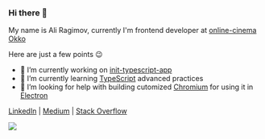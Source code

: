 ### Hi there 👋

My name is Ali Ragimov, currently I'm frontend developer at [online-cinema Okko](https://okko.tv/)

Here are just a few points 😉
- 🔭 I’m currently working on [init-typescript-app](https://github.com/barinbritva/init-typescript-app)
- 🌱 I’m currently learning [TypeScript](https://github.com/Microsoft/TypeScript) advanced practices
- 🤔 I’m looking for help with building cutomized [Chromium](https://github.com/chromium/chromium) for using it in [Electron](https://github.com/electron/electron)

[LinkedIn](https://www.linkedin.com/in/barinbritva) | [Medium](https://medium.com/@barinbritva) | [Stack Overflow](https://stackoverflow.com/users/3359277/barinbritva)

![](https://github-readme-stats.vercel.app/api?username=barinbritva&show_icons=true)

<!--
**barinbritva/barinbritva** is a ✨ _special_ ✨ repository because its `README.md` (this file) appears on your GitHub profile.

Here are some ideas to get you started:

- 🔭 I’m currently working on ...
- 🌱 I’m currently learning ...
- 👯 I’m looking to collaborate on ...
- 🤔 I’m looking for help with ...
- 💬 Ask me about ...
- 📫 How to reach me: ...
- 😄 Pronouns: ...
- ⚡ Fun fact: ...
-->

